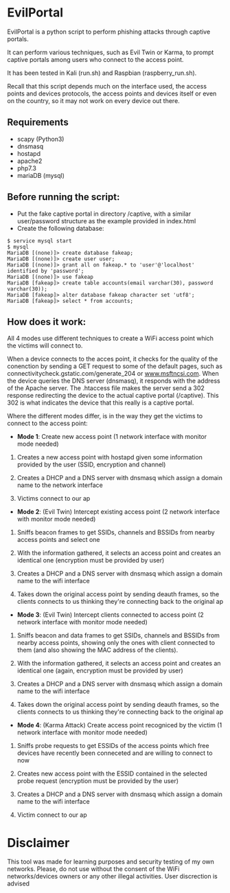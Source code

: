 # EvilPortal

EvilPortal is a python script to perform phishing attacks through captive portals.

It can perform various techniques, such as Evil Twin or Karma, to prompt captive portals among users who connect 
to the access point.

It has been tested in Kali (run.sh) and Raspbian (raspberry_run.sh).

Recall that this script depends much on the interface used, the access points and devices protocols, the access
points and devices itself or even on the country, so it may not work on every device out there.

## Requirements
- scapy (Python3)
- dnsmasq
- hostapd
- apache2
- php7.3
- mariaDB (mysql)

## Before running the script:
- Put the fake captive portal in directory /captive, with a similar user/password structure as the example 
  provided in index.html
- Create the following database:

```
$ service mysql start
$ mysql
MariaDB [(none)]> create database fakeap;
MariaDB [(none)]> create user user;
MariaDB [(none)]> grant all on fakeap.* to 'user'@'localhost' identified by 'password';
MariaDB [(none)]> use fakeap
MariaDB [fakeap]> create table accounts(email varchar(30), password varchar(30));
MariaDB [fakeap]> alter database fakeap character set 'utf8';
MariaDB [fakeap]> select * from accounts;
```

## How does it work:

All 4 modes use different techniques to create a WiFi access point which the victims will connect to.

When a device connects to the acces point, it checks for the quality of the conenction by sending a GET
request to some of the default pages, such as connectivitycheck.gstatic.com/generate_204 or www.msftncsi.com. 
When the device queries the DNS server (dnsmasq), it responds with the address of the Apache server. 
The .htaccess file makes the server send a 302 response redirecting the device to the actual captive portal (/captive). 
This 302 is what indicates the device that this really is a captive portal.

Where the different modes differ, is in the way they get the victims to connect to the access point:

- **Mode 1**: Create new access point (1 network interface with monitor mode needed)

1. Creates a new access point with hostapd given some information provided by the user (SSID, encryption and channel)

2. Creates a DHCP and a DNS server with dnsmasq which assign a domain name to the network interface 

3. Victims connect to our ap
		   

- **Mode 2**: (Evil Twin) Intercept existing access point (2 network interface with monitor mode needed)

1. Sniffs beacon frames to get SSIDs, channels and BSSIDs from nearby access points and select one
		
2. With the information gathered, it selects an access point and creates an identical one (encryption must 
   be provided by user)
		
3. Creates a DHCP and a DNS server with dnsmasq which assign a domain name to the wifi interface
		
4. Takes down the original access point by sending deauth frames, so the clients connects to us thinking
   they're connecting back to the original ap


- **Mode 3**: (Evil Twin) Intercept clients connected to access point (2 network interface with monitor mode needed)

1. Sniffs beacon and data frames to get SSIDs, channels and BSSIDs from nearby access points, showing only
   the ones with client connected to them (and also showing the MAC address of the clients).
		
2. With the information gathered, it selects an access point and creates an identical one (again, encryption
   must be provided by user)
		
3. Creates a DHCP and a DNS server with dnsmasq which assign a domain name to the wifi interface
		
4. Takes down the original access point by sending deauth frames, so the clients connects to us thinking
   they're connecting back to the original ap
   

- **Mode 4**: (Karma Attack) Create access point recogniced by the victim (1 network interface with monitor mode needed)

1. Sniffs probe requests to get ESSIDs of the access points which free devices have recently been conneceted and are 
   willing to connect to now

2. Creates new access point with the ESSID contained in the selected probe request (encryption must be provided by the user)

3. Creates a DHCP and a DNS server with dnsmasq which assign a domain name to the wifi interface

4. Victim connect to our ap
  
  
# Disclaimer
This tool was made for learning purposes and security testing of my own networks.
Please, do not use without the consent of the WiFi networks/devices owners or any other illegal activities.
User discrection is advised
  

